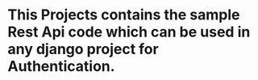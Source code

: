 # This Projects contains the sample Rest Api code which can be used in any django project for Authentication.
